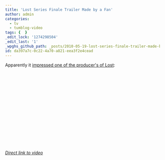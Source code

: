 ```yaml
---
title: 'Lost Series Finale Trailer Made by a Fan'
author: admin
categories:
  - tv
  - tumblog-video
tags: {  }
_edit_lock: '1274298504'
_edit_last: '1'
_wpghs_github_path: _posts/2010-05-19-lost-series-finale-trailer-made-by-a-fan.md
id: da397a7c-0c22-4a70-a821-eea3f2e4cead
---
```

<p>Apparently it <a href="http://www.thehollywoodnews.com/2010/05/18/fan-makes-lost-finale-promo-trailer-its-good/">impressed one of the producer's of Lost</a>:</p>
<p><object width="425" height="240"><param name="movie" value="http://www.youtube.com/v/Rz1yHmUW05Y&hl=en_US&fs=1&rel=0"></param><param name="allowFullScreen" value="true"></param><param name="allowscriptaccess" value="always"></param><embed src="http://www.youtube.com/v/Rz1yHmUW05Y&hl=en_US&fs=1&rel=0" type="application/x-shockwave-flash" allowscriptaccess="always" allowfullscreen="true" width="425" height="240"></embed></object></p>
<p><em><a href="http://www.youtube.com/watch?v=Rz1yHmUW05Y">Direct link to video</a></em></p>

